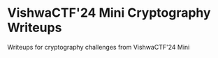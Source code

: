 # VishwaCTF'24 Mini Cryptography Writeups

Writeups for cryptography challenges from VishwaCTF'24 Mini
